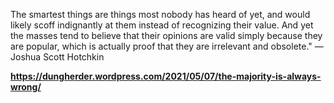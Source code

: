 The smartest things are things most nobody has heard of yet, and would likely scoff indignantly at them instead of recognizing their value. And yet the masses tend to believe that their opinions are valid simply because they are popular, which is actually proof that they are irrelevant and obsolete." — Joshua Scott Hotchkin

**https://dungherder.wordpress.com/2021/05/07/the-majority-is-always-wrong/**